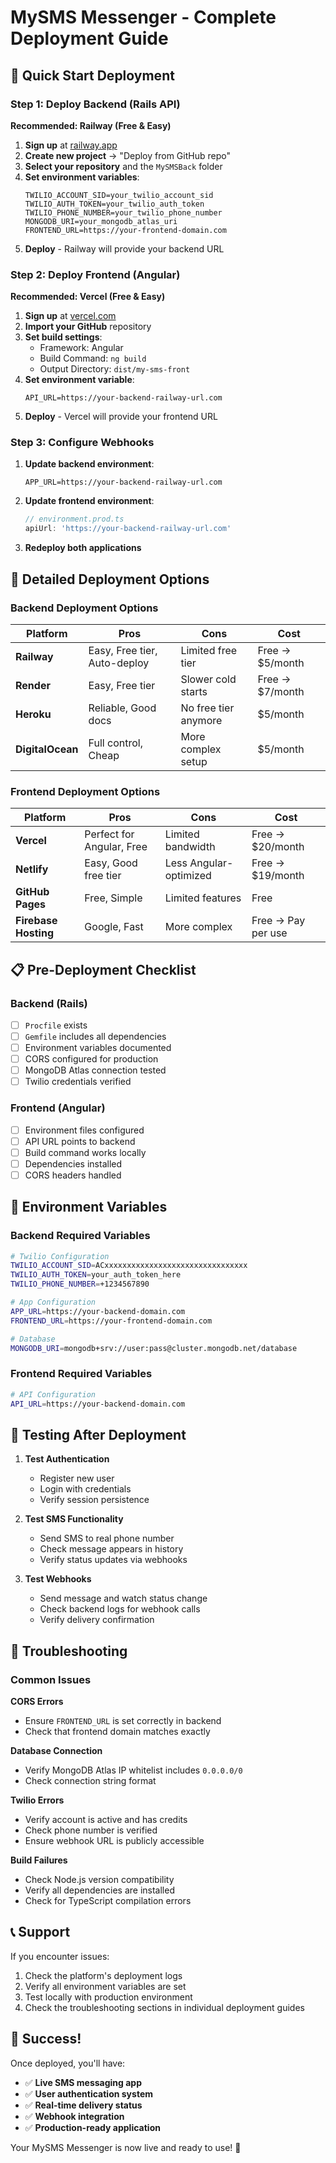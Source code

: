 # MySMS Messenger - Complete Deployment Guide

## 🚀 Quick Start Deployment

### Step 1: Deploy Backend (Rails API)

**Recommended: Railway (Free & Easy)**

1. **Sign up** at [railway.app](https://railway.app)
2. **Create new project** → "Deploy from GitHub repo"
3. **Select your repository** and the `MySMSBack` folder
4. **Set environment variables**:
   ```
   TWILIO_ACCOUNT_SID=your_twilio_account_sid
   TWILIO_AUTH_TOKEN=your_twilio_auth_token
   TWILIO_PHONE_NUMBER=your_twilio_phone_number
   MONGODB_URI=your_mongodb_atlas_uri
   FRONTEND_URL=https://your-frontend-domain.com
   ```
5. **Deploy** - Railway will provide your backend URL

### Step 2: Deploy Frontend (Angular)

**Recommended: Vercel (Free & Easy)**

1. **Sign up** at [vercel.com](https://vercel.com)
2. **Import your GitHub** repository
3. **Set build settings**:
   - Framework: Angular
   - Build Command: `ng build`
   - Output Directory: `dist/my-sms-front`
4. **Set environment variable**:
   ```
   API_URL=https://your-backend-railway-url.com
   ```
5. **Deploy** - Vercel will provide your frontend URL

### Step 3: Configure Webhooks

1. **Update backend environment**:
   ```
   APP_URL=https://your-backend-railway-url.com
   ```
2. **Update frontend environment**:
   ```typescript
   // environment.prod.ts
   apiUrl: 'https://your-backend-railway-url.com'
   ```
3. **Redeploy both applications**

## 🔧 Detailed Deployment Options

### Backend Deployment Options

| Platform | Pros | Cons | Cost |
|----------|------|------|------|
| **Railway** | Easy, Free tier, Auto-deploy | Limited free tier | Free → $5/month |
| **Render** | Easy, Free tier | Slower cold starts | Free → $7/month |
| **Heroku** | Reliable, Good docs | No free tier anymore | $5/month |
| **DigitalOcean** | Full control, Cheap | More complex setup | $5/month |

### Frontend Deployment Options

| Platform | Pros | Cons | Cost |
|----------|------|------|------|
| **Vercel** | Perfect for Angular, Free | Limited bandwidth | Free → $20/month |
| **Netlify** | Easy, Good free tier | Less Angular-optimized | Free → $19/month |
| **GitHub Pages** | Free, Simple | Limited features | Free |
| **Firebase Hosting** | Google, Fast | More complex | Free → Pay per use |

## 📋 Pre-Deployment Checklist

### Backend (Rails)
- [ ] `Procfile` exists
- [ ] `Gemfile` includes all dependencies
- [ ] Environment variables documented
- [ ] CORS configured for production
- [ ] MongoDB Atlas connection tested
- [ ] Twilio credentials verified

### Frontend (Angular)
- [ ] Environment files configured
- [ ] API URL points to backend
- [ ] Build command works locally
- [ ] Dependencies installed
- [ ] CORS headers handled

## 🔐 Environment Variables

### Backend Required Variables
```bash
# Twilio Configuration
TWILIO_ACCOUNT_SID=ACxxxxxxxxxxxxxxxxxxxxxxxxxxxxxxxx
TWILIO_AUTH_TOKEN=your_auth_token_here
TWILIO_PHONE_NUMBER=+1234567890

# App Configuration
APP_URL=https://your-backend-domain.com
FRONTEND_URL=https://your-frontend-domain.com

# Database
MONGODB_URI=mongodb+srv://user:pass@cluster.mongodb.net/database
```

### Frontend Required Variables
```bash
# API Configuration
API_URL=https://your-backend-domain.com
```

## 🧪 Testing After Deployment

1. **Test Authentication**
   - Register new user
   - Login with credentials
   - Verify session persistence

2. **Test SMS Functionality**
   - Send SMS to real phone number
   - Check message appears in history
   - Verify status updates via webhooks

3. **Test Webhooks**
   - Send message and watch status change
   - Check backend logs for webhook calls
   - Verify delivery confirmation

## 🐛 Troubleshooting

### Common Issues

**CORS Errors**
- Ensure `FRONTEND_URL` is set correctly in backend
- Check that frontend domain matches exactly

**Database Connection**
- Verify MongoDB Atlas IP whitelist includes `0.0.0.0/0`
- Check connection string format

**Twilio Errors**
- Verify account is active and has credits
- Check phone number is verified
- Ensure webhook URL is publicly accessible

**Build Failures**
- Check Node.js version compatibility
- Verify all dependencies are installed
- Check for TypeScript compilation errors

## 📞 Support

If you encounter issues:
1. Check the platform's deployment logs
2. Verify all environment variables are set
3. Test locally with production environment
4. Check the troubleshooting sections in individual deployment guides

## 🎉 Success!

Once deployed, you'll have:
- ✅ **Live SMS messaging app**
- ✅ **User authentication system**
- ✅ **Real-time delivery status**
- ✅ **Webhook integration**
- ✅ **Production-ready application**

Your MySMS Messenger is now live and ready to use! 🚀 